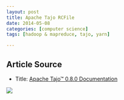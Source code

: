 ```yaml
---
layout: post
title: Apache Tajo RCFile
date: 2014-05-08
categories: [computer science]
tags: [hadoop & mapreduce, tajo, yarn]

---
```


## Article Source
* Title: [Apache Tajo™ 0.8.0 Documentation](http://tajo.apache.org/docs/0.8.0/table_management/rcfile.html)

[![](http://sungsoo.github.com/images/tajo-documentation.png)](http://sungsoo.github.com/images/tajo-documentation.png)


